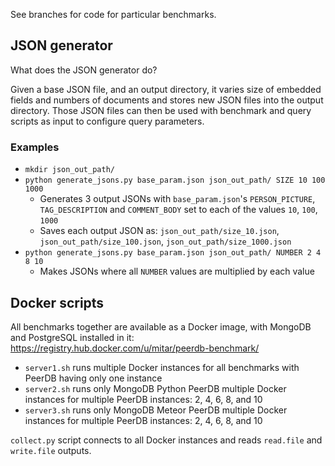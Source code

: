 See branches for code for particular benchmarks.

## JSON generator ##

What does the JSON generator do?

Given a base JSON file, and an output directory, it varies size of embedded fields and numbers of documents and stores new JSON files into the output directory. Those JSON files can then be used with benchmark and query scripts as input to configure query parameters.

### Examples ###

* `mkdir json_out_path/`
* `python generate_jsons.py base_param.json json_out_path/ SIZE 10 100 1000`
  * Generates 3 output JSONs with `base_param.json`'s `PERSON_PICTURE`, `TAG_DESCRIPTION` and `COMMENT_BODY` set to each of the values `10`, `100`, `1000`
  * Saves each output JSON as: `json_out_path/size_10.json`, `json_out_path/size_100.json`, `json_out_path/size_1000.json`
* `python generate_jsons.py base_param.json json_out_path/ NUMBER 2 4 8 10`
    * Makes JSONs where all `NUMBER` values are multiplied by each value

## Docker scripts ##

All benchmarks together are available as a Docker image, with MongoDB and PostgreSQL installed in it: https://registry.hub.docker.com/u/mitar/peerdb-benchmark/

* `server1.sh` runs multiple Docker instances for all benchmarks with PeerDB having only one instance
* `server2.sh` runs only MongoDB Python PeerDB multiple Docker instances for multiple PeerDB instances: 2, 4, 6, 8, and 10
* `server3.sh` runs only MongoDB Meteor PeerDB multiple Docker instances for multiple PeerDB instances: 2, 4, 6, 8, and 10

`collect.py` script connects to all Docker instances and reads `read.file` and `write.file` outputs.
